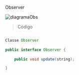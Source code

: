 Observer

![diagramaObs](https://github.com/ritahecht/bertoti/assets/89950512/e2b6e04c-f934-4928-b910-1c9c6a7639d3)

> Código

```java

Classe Observer
 
public interface Observer {
	
	public void update(string);

}
```
```java


